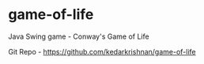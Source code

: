 # game-of-life
Java Swing game - Conway's Game of Life

Git Repo - https://github.com/kedarkrishnan/game-of-life
